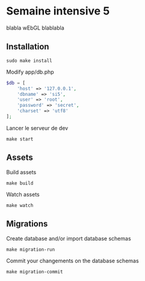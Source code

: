 # Semaine intensive 5

blabla wEbGL blablabla

## Installation

~~~
sudo make install
~~~

Modify app/db.php

~~~php
$db = [
    'host' => '127.0.0.1',
    'dbname' => 'si5',
    'user' => 'root',
    'password' => 'secret',
    'charset' => 'utf8'
];
~~~

Lancer le serveur de dev

~~~
make start
~~~

## Assets

Build assets

~~~
make build
~~~

Watch assets

~~~
make watch
~~~

## Migrations

Create database and/or import database schemas

~~~
make migration-run
~~~

Commit your changements on the database schemas

~~~
make migration-commit
~~~